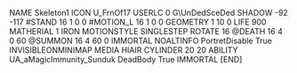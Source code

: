 NAME Skeleton1
ICON U_FrnOf17
USERLC 			0 G\UnDedSceDed SHADOW -92 -117
#STAND     16 1 0 0
#MOTION_L  16 1 0 0
GEOMETRY 1 10 0
LIFE     900
MATHERIAL 1 IRON
MOTIONSTYLE SINGLESTEP
ROTATE 16
@DEATH     16 4 0 60
@SUMMON     16 4 60 0 
IMMORTAL
NOALTINFO
PortretDisable True
INVISIBLEONMINIMAP
MEDIA HIAIR
CYLINDER 20 20
ABILITY	UA_aMagicImmunity_Sunduk
DeadBody True
IMMORTAL
[END]
